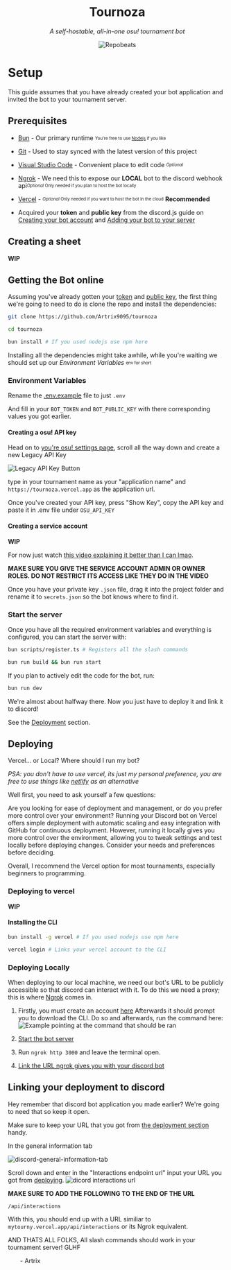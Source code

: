 <div align="center">

# Tournoza

_A self-hostable, all-in-one osu! tournament bot_

![Repobeats](https://repobeats.axiom.co/api/embed/bf9ed2939598d47d5f7eeec429a6a960be49c619.svg "Repobeats analytics image")

</div>

# Setup

This guide assumes that you have already created your bot application and invited the bot to your tournament server.

## Prerequisites

- [Bun](https://bun.sh) - Our primary runtime <sub><sup>You're free to use [Nodejs](https://nodejs.org) if you like<sup><sub>
- [Git](https://git-scm.com/downloads) - Used to stay synced with the latest version of this project
- [Visual Studio Code](https://code.visualstudio.com/) - Convenient place to edit code <sub><sup>_Optional_</sup></sub>
- [Ngrok](#deploying-locally) - We need this to expose our **LOCAL** bot to the discord webhook api<sub><sup>_Optional_ Only needed if you plan to host the bot locally</sup></sub>
- [Vercel](#deploying-to-vercel) - <sub><sup>_Optional_ Only needed if you want to host the bot in the cloud</sup></sub> **Recommended**

- Acquired your **token** and **public key** from the discord.js guide on [Creating your bot account](https://discordjs.guide/preparations/setting-up-a-bot-application.html#creating-your-bot) and [Adding your bot to your server](https://discordjs.guide/preparations/adding-your-bot-to-servers.html)

## Creating a sheet

**WIP**

## Getting the Bot online

Assuming you've already gotten your [token](#prerequisites) and [public key](#prerequisites), the first thing we're going to need to do is clone the repo and install the dependencies:

```bash
git clone https://github.com/Artrix9095/tournoza

cd tournoza

bun install # If you used nodejs use npm here
```

Installing all the dependencies might take awhile, while you're waiting we should set up our _Environment Variables_ <sub><sup>env for short</sup></sub>

### Environment Variables

Rename the [.env.example](.env.example) file to just `.env`

And fill in your `BOT_TOKEN` and `BOT_PUBLIC_KEY` with there corresponding values you got earlier.

#### Creating a osu! API key

Head on to [you're osu! settings page](https://osu.ppy.sh/home/account/edit),
scroll all the way down and create a new Legacy API Key

![Legacy API Key Button](misc/legacy-api-key.png)

type in your tournament name as your "application name" and `https://tournoza.vercel.app` as the application url.

Once you've created your API key, press "Show Key", copy the API key and paste it in .env file under `OSU_API_KEY`

#### Creating a service account

**WIP**

For now just watch [this video explaining it better than I can lmao](https://www.youtube.com/watch?v=tSnzoW4RlaQ).

**MAKE SURE YOU GIVE THE SERVICE ACCOUNT ADMIN OR OWNER ROLES. DO NOT RESTRICT ITS ACCESS LIKE THEY DO IN THE VIDEO**

Once you have your private key `.json` file, drag it into the project folder and rename it to `secrets.json` so the bot knows where to find it.

### Start the server

Once you have all the required environment variables and everything is configured, you can start the server with:

```bash
bun scripts/register.ts # Registers all the slash commands

bun run build && bun run start
```

If you plan to actively edit the code for the bot, run:

```bash
bun run dev
```

We're almost about halfway there. Now you just have to deploy it and link it to discord!

See the [Deployment](#deploying) section.

## Deploying

Vercel... or Local? Where should I run my bot?

_PSA: you don't have to use vercel, its just my personal preference, you are free to use things like [netlify](https://www.netlify.com/) as an alternative_

Well first, you need to ask yourself a few questions:

Are you looking for ease of deployment and management, or do you prefer more control over your environment? Running your Discord bot on Vercel offers simple deployment with automatic scaling and easy integration with GitHub for continuous deployment. However, running it locally gives you more control over the environment, allowing you to tweak settings and test locally before deploying changes. Consider your needs and preferences before deciding.

Overall, I recommend the Vercel option for most tournaments, especially beginners to programming.

### Deploying to vercel

**WIP**

#### Installing the CLI

```bash
bun install -g vercel # If you used nodejs use npm here

vercel login # Links your vercel account to the CLI
```

### Deploying Locally

When deploying to our local machine, we need our bot's URL to be publicly accessible so that discord can interact with it. To do this we need a proxy; this is where [Ngrok](https://ngrok.com/) comes in.

1. Firstly, you must create an account [here](https://dashboard.ngrok.com/)
   Afterwards it should prompt you to download the CLI. Do so and afterwards, run the command here:
   ![Example pointing at the command that should be ran](misc/ngrok-login.png)

2. [Start the bot server](#start-the-server)
3. Run `ngrok http 3000` and leave the terminal open.
4. [Link the URL ngrok gives you with your discord bot](#setting-up-interactions)

## Linking your deployment to discord

Hey remember that discord bot application you made earlier? We're going to need that so keep it open.

Make sure to keep your URL that you got from [the deployment section](#deploying) handy.

In the general information tab

![discord-general-information-tab](misc/discord-general-information-tab.png)

Scroll down and enter in the "Interactions endpoint url" input your URL you got from [deploying](#deploying).
![dicord interactions url](misc/discord-interactions-url.png)

**MAKE SURE TO ADD THE FOLLOWING TO THE END OF THE URL**

`/api/interactions`

With this, you should end up with a URL similiar to `mytourny.vercel.app/api/interactions` or its Ngrok equivalent.

AND THATS ALL FOLKS, All slash commands should work in your tournament server! GLHF

&ensp;&ensp;&ensp;&ensp;\- Artrix
